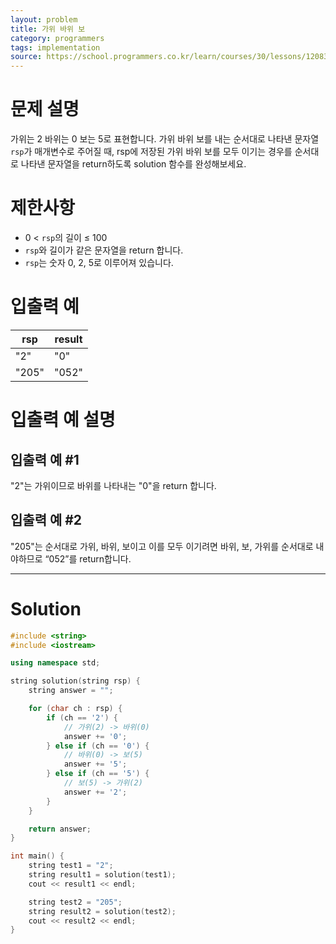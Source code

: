 ```yaml
---
layout: problem
title: 가위 바위 보
category: programmers
tags: implementation
source: https://school.programmers.co.kr/learn/courses/30/lessons/120839
---
```


# 문제 설명

가위는 2 바위는 0 보는 5로 표현합니다. 가위 바위 보를 내는 순서대로 나타낸 문자열 `rsp`가 매개변수로 주어질 때, rsp에 저장된 가위 바위 보를 모두 이기는 경우를 순서대로 나타낸 문자열을 return하도록 solution 함수를 완성해보세요.

# 제한사항

- 0 < `rsp`의 길이 ≤ 100
- `rsp`와 길이가 같은 문자열을 return 합니다.
- `rsp`는 숫자 0, 2, 5로 이루어져 있습니다.

# 입출력 예

| rsp | result |
| --- | --- |
| "2" | "0" |
| "205" | "052" |

# 입출력 예 설명

## 입출력 예 #1

"2"는 가위이므로 바위를 나타내는 "0"을 return 합니다.

## 입출력 예 #2

"205"는 순서대로 가위, 바위, 보이고 이를 모두 이기려면 바위, 보, 가위를 순서대로 내야하므로 “052”를 return합니다.

---

# Solution

```cpp
#include <string>
#include <iostream>

using namespace std;

string solution(string rsp) {
    string answer = "";

    for (char ch : rsp) {
        if (ch == '2') {
            // 가위(2) -> 바위(0)
            answer += '0';
        } else if (ch == '0') {
            // 바위(0) -> 보(5)
            answer += '5';
        } else if (ch == '5') {
            // 보(5) -> 가위(2)
            answer += '2';
        }
    }

    return answer;
}

int main() {
    string test1 = "2";
    string result1 = solution(test1);
    cout << result1 << endl;

    string test2 = "205";
    string result2 = solution(test2);
    cout << result2 << endl;
}
```
